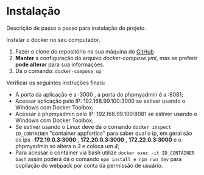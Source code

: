 # Instalação

Descrição de passo a passo para instalação do projeto.

Instalar o docker no seu computador.

1. Fazer o clone do repositório na sua máquina do [GitHub](https://github.com/Junior-Shyko/Fortics)
2. **Manter** a configuração do arquivo _docker-compose.yml_, mas se preferir **pode altera**r para sua informações.
3. Dá o comando: `docker-compose up`

Verificar os seguintes instruções finais:

* A porta da aplicação é a :3000 , a porta do phpmyadmin é a :8081;
* Acessar aplicação pelo IP: 192.168.99.100:3000 se estiver usando o Windows com Docker Toolbox;
* Acessar o phpmyadmin pelo IP: 192.168.99.100:8081 se estiver usando o Windows com Docker Toolbox;
* Se estiver usando o _Linux_ deve dá o comando `docker inspect ID_CONTAINER` "container appfortics" para saber qual o ip, em geral são os ips -**172.19.0.3:3000** , **172.20.0.3:3000** , **172.22.0.3:3000** e o phpmyadmin so altera o _3_ e coloca um _4_;
* Para acessar o container via bash utilize `docker exec -it ID_CONTAINER bash` assim poderá dá o comando `npm install e npm run dev` para copilação do webpack por conta da permissão de usuário.





